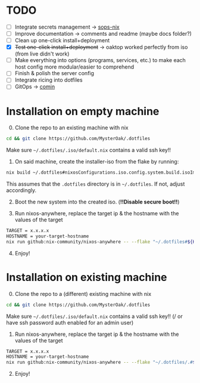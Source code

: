 # TODO
- [ ] Integrate secrets management -> [sops-nix](https://github.com/Mic92/sops-nix)
- [ ] Improve documentation -> comments and readme (maybe docs folder?)
- [ ] Clean up one-click install+deployment
- [x] ~~Test one-click install+deployment~~ -> oaktop worked perfectly from iso (from live didn't work)
- [ ] Make everything into options (programs, services, etc.) to make each host config more modular/easier to comprehend
- [ ] Finish & polish the server config
- [ ] Integrate ricing into dotfiles
- [ ] GitOps -> [comin](https://github.com/nlewo/comin/tree/main)

# Installation on empty machine

0. Clone the repo to an existing machine with nix
```bash
cd && git clone https://github.com/MysterOak/.dotfiles
```
Make sure `~/.dotfiles/.iso/default.nix` contains a valid ssh key!!

1. On said machine, create the installer-iso from the flake by running:
```bash
nix build ~/.dotfiles#nixosConfigurations.iso.config.system.build.isoImage
```
This assumes that the `.dotfiles` directory is in `~/.dotfiles`. If not, adjust accordingly.

2. Boot the new system into the created iso. (**!!Disable secure boot!!**)

3. Run nixos-anywhere, replace the target ip & the hostname with the values of the target
```bash
TARGET = x.x.x.x
HOSTNAME = your-target-hostname
nix run github:nix-community/nixos-anywhere -- --flake "~/.dotfiles#${HOSTNAME}" --target-host nixos@"${TARGET}"
```

4. Enjoy!

# Installation on existing machine

0. Clone the repo to a (different) existing machine with nix
```bash
cd && git clone https://github.com/MysterOak/.dotfiles
```
Make sure `~/.dotfiles/.iso/default.nix` contains a valid ssh key!! (/ or have ssh password auth enabled for an admin user)

1. Run nixos-anywhere, replace the target ip & the hostname with the values of the target
```bash
TARGET = x.x.x.x
HOSTNAME = your-target-hostname
nix run github:nix-community/nixos-anywhere -- --flake "~/.dotfiles/.#${HOSTNAME}" --target-host root@"${TARGET}"
```

2. Enjoy!
